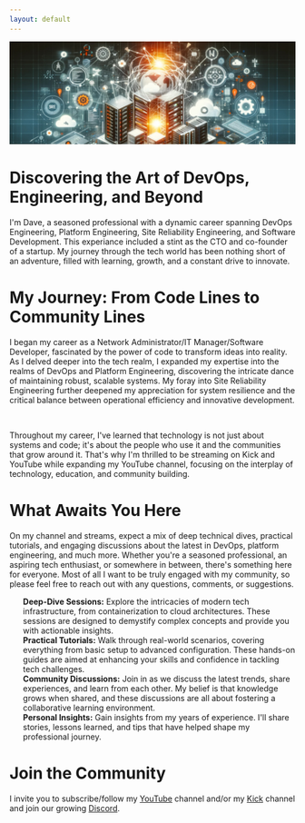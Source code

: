```yaml
---
layout: default
---
```


<div class="content-indent">
    <div class="content-wrapper">
        <div class="hero-wrapper">
            <div class="hero">
                <img src="/images/sre-hero.jpg" />
            </div>
        </div>
        <!-- <h1>Stream Status</h1>
        <div class="content-wrapper">
        <iframe width="396" height="247" src="https://www.youtube.com/embed/live_stream?channel=UCuZgVpvUQq66jIHsVOCh6Tw" frameborder="0" allow="accelerometer; autoplay; clipboard-write; encrypted-media; gyroscope; picture-in-picture" allowfullscreen></iframe>
        </div> -->
        <h1>Discovering the Art of DevOps, Engineering, and Beyond</h1>
        <div class="content-wrapper">
            I'm Dave, a seasoned professional with a dynamic career spanning DevOps Engineering, Platform Engineering, Site Reliability Engineering, and Software Development. This experiance included a stint as the CTO and co-founder of a startup. My journey through the tech world has been nothing short of an adventure, filled with learning, growth, and a constant drive to innovate.
        </div>
        <h1>My Journey: From Code Lines to Community Lines</h1>
        <div class="content-wrapper">
            <p>I began my career as a Network Administrator/IT Manager/Software Developer, fascinated by the power of code to transform ideas into reality. As I delved deeper into the tech realm, I expanded my expertise into the realms of DevOps and Platform Engineering, discovering the intricate dance of maintaining robust, scalable systems. My foray into Site Reliability Engineering further deepened my appreciation for system resilience and the critical balance between operational efficiency and innovative development.</p>
            <p>&nbsp;</p>
            <p>Throughout my career, I've learned that technology is not just about systems and code; it's about the people who use it and the communities that grow around it. That's why I'm thrilled to be streaming on Kick and YouTube while expanding my YouTube channel, focusing on the interplay of technology, education, and community building.</p>
        </div>
        <h1>What Awaits You Here</h1>
        <div class="content-wrapper">
            On my channel and streams, expect a mix of deep technical dives, practical tutorials, and engaging discussions about the latest in DevOps, platform engineering, and much more. Whether you're a seasoned professional, an aspiring tech enthusiast, or somewhere in between, there's something here for everyone. Most of all I want to be truly engaged with my community, so please feel free to reach out with any questions, comments, or suggestions.
            <div class="content-wrapper">
                <ul class="task-list">
                    <li class="task-list-item">
                        <b>Deep-Dive Sessions:</b> Explore the intricacies of modern tech infrastructure, from containerization to cloud architectures. These sessions are designed to demystify complex concepts and provide you with actionable insights.
                    </li>
                    <li class="task-list-item">
                        <b>Practical Tutorials:</b> Walk through real-world scenarios, covering everything from basic setup to advanced configuration. These hands-on guides are aimed at enhancing your skills and confidence in tackling tech challenges.
                    </li>
                    <li class="task-list-item">
                        <b>Community Discussions:</b> Join in as we discuss the latest trends, share experiences, and learn from each other. My belief is that knowledge grows when shared, and these discussions are all about fostering a collaborative learning environment.
                    </li>
                    <li class="task-list-item">
                        <b>Personal Insights:</b> Gain insights from my years of experience. I'll share stories, lessons learned, and tips that have helped shape my professional journey.
                    </li>
                </ul>
            </div>
        </div>
        <div class="content-wrapper">
        </div>
        <h1>Join the Community</h1>
        <div class="content-wrapper">
            I invite you to subscribe/follow my <a href="https://www.youtube.com/@devopsdave" target="_blank">YouTube</a> channel and/or my <a href="https://kick.com/devopsdave" target="_blank">Kick</a> channel and join our growing <a href="https://DevOpsDave.net/discord" target="_blank">Discord</a>.
        </div>
    </div>
</div>

